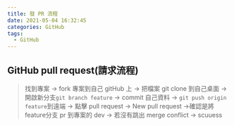 ```yaml
---
title: 發 PR 流程
date: 2021-05-04 16:32:45
categories: GitHub
tags: 
  - GitHub
---
```


## GitHub pull request(請求流程)

>找到專案 -> fork 專案到自己 gitHub 上 -> 把檔案 git clone 到自己桌面 -> 開啟新分支`git branch feature` -> commit 自己資料 -> `git push origin feature`到遠端 -> 點擊 pull request -> New pull request ->確認是將feature分支 pr 到專案的 dev -> 若沒有跳出 merge conflict -> scuuess
